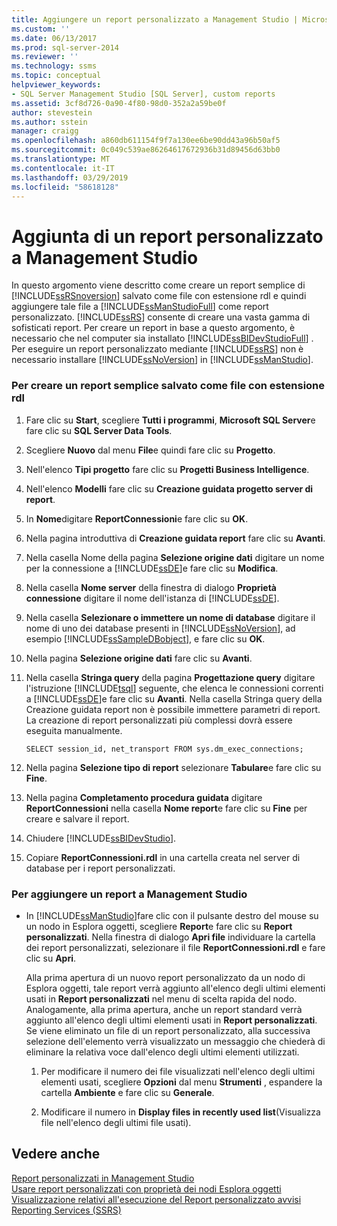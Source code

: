 ```yaml
---
title: Aggiungere un report personalizzato a Management Studio | Microsoft Docs
ms.custom: ''
ms.date: 06/13/2017
ms.prod: sql-server-2014
ms.reviewer: ''
ms.technology: ssms
ms.topic: conceptual
helpviewer_keywords:
- SQL Server Management Studio [SQL Server], custom reports
ms.assetid: 3cf8d726-0a90-4f80-98d0-352a2a59be0f
author: stevestein
ms.author: sstein
manager: craigg
ms.openlocfilehash: a860db611154f9f7a130ee6be90dd43a96b50af5
ms.sourcegitcommit: 0c049c539ae86264617672936b31d89456d63bb0
ms.translationtype: MT
ms.contentlocale: it-IT
ms.lasthandoff: 03/29/2019
ms.locfileid: "58618128"
---
```

# <a name="add-a-custom-report-to-management-studio"></a>Aggiunta di un report personalizzato a Management Studio
  In questo argomento viene descritto come creare un report semplice di [!INCLUDE[ssRSnoversion](../../includes/ssrsnoversion-md.md)] salvato come file con estensione rdl e quindi aggiungere tale file a [!INCLUDE[ssManStudioFull](../../includes/ssmanstudiofull-md.md)] come report personalizzato. [!INCLUDE[ssRS](../../includes/ssrs.md)] consente di creare una vasta gamma di sofisticati report. Per creare un report in base a questo argomento, è necessario che nel computer sia installato [!INCLUDE[ssBIDevStudioFull](../../includes/ssbidevstudiofull-md.md)] . Per eseguire un report personalizzato mediante [!INCLUDE[ssRS](../../includes/ssrs.md)] non è necessario installare [!INCLUDE[ssNoVersion](../../includes/ssnoversion-md.md)] in [!INCLUDE[ssManStudio](../../includes/ssmanstudio-md.md)].  
  
  
### <a name="to-create-a-simple-report-saved-as-an-rdl-file"></a>Per creare un report semplice salvato come file con estensione rdl  
  
1.  Fare clic su **Start**, scegliere **Tutti i programmi**, **Microsoft SQL Server**e fare clic su **SQL Server Data Tools**.  
  
2.  Scegliere **Nuovo** dal menu **File**e quindi fare clic su **Progetto**.  
  
3.  Nell'elenco **Tipi progetto** fare clic su **Progetti Business Intelligence**.  
  
4.  Nell'elenco **Modelli** fare clic su **Creazione guidata progetto server di report**.  
  
5.  In **Nome**digitare **ReportConnessioni**e fare clic su **OK**.  
  
6.  Nella pagina introduttiva di **Creazione guidata report** fare clic su **Avanti**.  
  
7.  Nella casella Nome della pagina **Selezione origine dati** digitare un nome per la connessione a [!INCLUDE[ssDE](../../includes/ssde-md.md)]e fare clic su **Modifica**.  
  
8.  Nella casella **Nome server** della finestra di dialogo **Proprietà connessione** digitare il nome dell'istanza di [!INCLUDE[ssDE](../../includes/ssde-md.md)].  
  
9. Nella casella **Selezionare o immettere un nome di database** digitare il nome di uno dei database presenti in [!INCLUDE[ssNoVersion](../../includes/ssnoversion-md.md)], ad esempio [!INCLUDE[ssSampleDBobject](../../includes/sssampledbobject-md.md)], e fare clic su **OK**.  
  
10. Nella pagina **Selezione origine dati** fare clic su **Avanti**.  
  
11. Nella casella **Stringa query** della pagina **Progettazione query** digitare l'istruzione [!INCLUDE[tsql](../../includes/tsql-md.md)] seguente, che elenca le connessioni correnti a [!INCLUDE[ssDE](../../includes/ssde-md.md)]e fare clic su **Avanti**. Nella casella Stringa query della Creazione guidata report non è possibile immettere parametri di report. La creazione di report personalizzati più complessi dovrà essere eseguita manualmente.  
  
     `SELECT session_id, net_transport FROM sys.dm_exec_connections;`  
  
12. Nella pagina **Selezione tipo di report** selezionare **Tabulare**e fare clic su **Fine**.  
  
13. Nella pagina **Completamento procedura guidata** digitare **ReportConnessioni** nella casella **Nome report**e fare clic su **Fine** per creare e salvare il report.  
  
14. Chiudere [!INCLUDE[ssBIDevStudio](../../includes/ssbidevstudio-md.md)].  
  
15. Copiare **ReportConnessioni.rdl** in una cartella creata nel server di database per i report personalizzati.  
  
### <a name="to-add-a-report-to-management-studio"></a>Per aggiungere un report a Management Studio  
  
-   In [!INCLUDE[ssManStudio](../../includes/ssmanstudio-md.md)]fare clic con il pulsante destro del mouse su un nodo in Esplora oggetti, scegliere **Report**e fare clic su **Report personalizzati**. Nella finestra di dialogo **Apri file** individuare la cartella dei report personalizzati, selezionare il file **ReportConnessioni.rdl** e fare clic su **Apri**.  
  
     Alla prima apertura di un nuovo report personalizzato da un nodo di Esplora oggetti, tale report verrà aggiunto all'elenco degli ultimi elementi usati in **Report personalizzati** nel menu di scelta rapida del nodo. Analogamente, alla prima apertura, anche un report standard verrà aggiunto all'elenco degli ultimi elementi usati in **Report personalizzati**. Se viene eliminato un file di un report personalizzato, alla successiva selezione dell'elemento verrà visualizzato un messaggio che chiederà di eliminare la relativa voce dall'elenco degli ultimi elementi utilizzati.  
  
    1.  Per modificare il numero dei file visualizzati nell'elenco degli ultimi elementi usati, scegliere **Opzioni** dal menu **Strumenti** , espandere la cartella **Ambiente** e fare clic su **Generale**.  
  
    2.  Modificare il numero in **Display files in recently used list**(Visualizza file nell'elenco degli ultimi file usati).  
  
## <a name="see-also"></a>Vedere anche  
 [Report personalizzati in Management Studio](custom-reports-in-management-studio.md)   
 [Usare report personalizzati con proprietà dei nodi Esplora oggetti](use-custom-reports-with-object-explorer-node-properties.md)   
 [Visualizzazione relativi all'esecuzione del Report personalizzato avvisi](unsuppress-run-custom-report-warnings.md)   
 [Reporting Services &#40;SSRS&#41;](../../reporting-services/create-deploy-and-manage-mobile-and-paginated-reports.md)  
  
  
